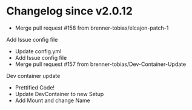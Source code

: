 # Changelog since v2.0.12
- Merge pull request #158 from brenner-tobias/elcajon-patch-1

Add Issue config file 
- Update config.yml 
- Add Issue config file 
- Merge pull request #157 from brenner-tobias/Dev-Container-Update

Dev container update 
- Prettified Code! 
- Update DevContainer to new Setup 
- Add Mount and change Name 
